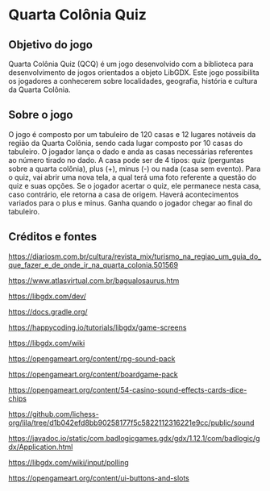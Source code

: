 # Quarta Colônia Quiz

## Objetivo do jogo

Quarta Colônia Quiz (QCQ) é um jogo desenvolvido com a biblioteca para desenvolvimento de jogos orientados a objeto LibGDX. Este jogo possibilita os jogadores a conhecerem sobre localidades, geografia, história e cultura da Quarta Colônia.

## Sobre o jogo

O jogo é composto por um tabuleiro de 120 casas e 12 lugares notáveis da região da Quarta Colônia, sendo cada lugar composto por 10 casas do tabuleiro. O jogador lança o dado e anda as casas necessárias referentes ao número tirado no dado.
A casa pode ser de 4 tipos: quiz (perguntas sobre a quarta colônia), plus (+), minus (-) ou nada (casa sem evento). Para o quiz, vai abrir uma nova tela, a qual terá uma foto referente a questão do quiz e suas opções. Se o jogador acertar o quiz, ele permanece nesta casa, caso contrário, ele retorna a casa de origem.
Haverá acontecimentos variados para o plus e minus.
Ganha quando o jogador chegar ao final do tabuleiro.

## Créditos e fontes

<https://diariosm.com.br/cultura/revista_mix/turismo_na_regiao_um_guia_do_que_fazer_e_de_onde_ir_na_quarta_colonia.501569>

<https://www.atlasvirtual.com.br/bagualosaurus.htm>

<https://libgdx.com/dev/>

<https://docs.gradle.org/>

<https://happycoding.io/tutorials/libgdx/game-screens>

<https://libgdx.com/wiki>

<https://opengameart.org/content/rpg-sound-pack>

<https://opengameart.org/content/boardgame-pack>

<https://opengameart.org/content/54-casino-sound-effects-cards-dice-chips>

<https://github.com/lichess-org/lila/tree/d1b042efd8bb90258177f5c5822112316221e9cc/public/sound>

https://javadoc.io/static/com.badlogicgames.gdx/gdx/1.12.1/com/badlogic/gdx/Application.html

https://libgdx.com/wiki/input/polling 

https://opengameart.org/content/ui-buttons-and-slots


